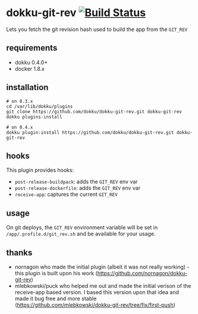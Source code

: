 # dokku-git-rev [![Build Status](https://img.shields.io/travis/cjblomqvist/dokku-git-rev.svg?branch=master "Build Status")](https://travis-ci.org/cjblomqvist/dokku-git-rev)

Lets you fetch the git revision hash used to build the app from the `GIT_REV`

## requirements

- dokku 0.4.0+
- docker 1.8.x

## installation

```shell
# on 0.3.x
cd /var/lib/dokku/plugins
git clone https://github.com/dokku/dokku-git-rev.git dokku-git-rev
dokku plugins-install

# on 0.4.x
dokku plugin:install https://github.com/dokku/dokku-git-rev.git dokku-git-rev
```

## hooks

This plugin provides hooks:

* `post-release-buildpack`: adds the `GIT_REV` env var
* `post-release-dockerfile`: adds the `GIT_REV` env var
* `receive-app`: captures the current `GIT_REV`

## usage

On git deploys, the `GIT_REV` environment variable will be set in `/app/.profile.d/git_rev.sh` and be available for your usage.

## thanks

- nornagon who made the initial plugin (albeit it was not really working) - this plugin is built upon his work (https://github.com/nornagon/dokku-git-rev)
- mlebkowski/puck who helped me out and made the initial verison of the receive-app based version. I based this version upon that idea and made it bug free and more stable (https://github.com/mlebkowski/dokku-git-rev/tree/fix/first-push)
